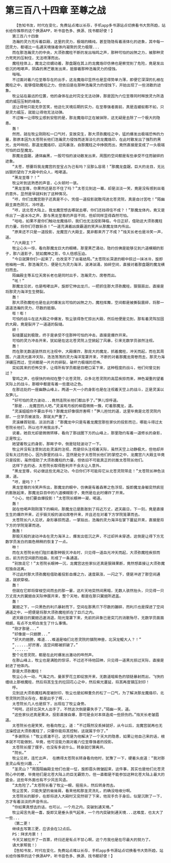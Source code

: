 # 第三百八十四章 至尊之战
        【告知书友，时代在变化，免费站点难以长存，手机app多书源站点切换看书大势所趋，站长给你推荐的这个换源APP，听书音色多、换源、找书都好使！】
       第三百八十四章
       浩瀚的灵力充斥着巨殿，这里的灵力，极端的精纯，甚至隐隐有着液体化的迹象，其中每一团灵力，都堪比一名通天境强者体内凝聚的灵力极限...
       而在那浩瀚灵力的中央，大须弥魔柱不断的发出嗡鸣之声，那种可怕的凶煞之力，被那种灵力死死的压制住，无法喷薄而出。
       魔柱柱体上，魔龙之纹蠕动着，那盘踞在其上的龙魔烙印仿佛也是察觉到了危险，竟是发出低沉的咆哮声，阴森的黑芒散发出来，抵御着那种浩瀚灵力的侵蚀。
       嗡嗡。
       不过面对着六位至尊存在的出手，这龙魔烙印显然也是显得势单力薄，即便它深深的扎根在魔柱之中，能够借助魔柱之力，但依旧是在那种浩瀚灵力的侵蚀下，开始出现了一些消散的迹象。
       牧尘站在最远的位置，他的身体在此时完全无法动弹，那是因为六位至尊同时释放灵力所造成的威压压制的缘故。
       这让得他只能无奈苦笑，他这化天境后期的实力，在至尊强者面前，真是连蝼蚁都不如，只是灵力威压，就能让得他无法动弹。
       不过唯一让得牧尘感到安慰的是，那龙魔烙印正在被抹除，这无疑是去除了一个极大的隐患。
       轰！
       然而，就在牧尘刚刚松一口气时，变故突生，那大须弥魔柱之中，猛的爆发出极端恐怖的力量，那原本因为太苍院长他们浩瀚灵力侵蚀而逐渐淡化的龙魔烙印，在此时散发出了强烈的黑光，龙吟响彻，那道龙魔烙印，迎风暴涨，自那魔柱之中挣脱而出，竟然直接是变成了一头极端可怕的巨型魔龙。
       那魔龙盘踞，通体幽黑，一股可怕的波动散发出来，周围的空间都是有些承受不住而破碎的迹象。
       “太苍，想要将我龙魔宫的至宝占为己有吗？没那么容易！”那魔龙盘踞，巨大的龙目，无比凶狠的望向了大殿中的众人，咆哮道。
       “黑龙至尊？！”
       牧尘听到这熟悉的声音，心头顿时一骇。
       “黑龙至尊，你果然还是忍不住了吗？”太苍见到这一幕，却是淡淡一笑，竟是没有感到丝毫的意外，显然是早就料到了这种情况。
       “哼，你们龙魔宫胆子还真是不小，凭借一道投影就敢闯进北苍灵院，真是自讨苦吃！”陌幽殿主面色阴沉，冷哼道。
       “哼，这北苍大陆上，我龙魔宫想去哪就去哪，你们还挡得住不成？！”那魔龙体内，竟又是传出了一道冰冷之声，那与黑龙至尊的声音不同，但却同样显得森然可怕。
       “哈哈，如果不是你们触动龙魔烙印，我们也无法投影降临，今日正好，借助这大须弥魔柱的力量，将你们尽数斩杀！”一道充满着凶戾霸道的笑声从那魔龙体内传出。
       “原来还不只是一道投影，龙魔宫六大殿主，莫非都来齐了不成？”烛天长老也是冷笑一声，道。
       “六大殿主？”
       牧尘心头一惊，看向那魔龙巨大的眼睛，那里黑芒涌动，隐约仿佛是能够见到六道模糊的影子，那六道影子，犹如魔神之影，令人倍感压迫。
       “今日就算你们一起来了，也改变不了丝毫结局。”太苍院长深邃的眼中掠过一抹冰冷，旋即他袖袍一挥，那浩瀚灵力，便是化为灵力海洋，波涛汹涌，拍碎空间，直接对着那盘踞的魔龙横扫而去。
       陌幽殿主等五位天席长老也是同时出手，浩瀚灵力，席卷而出。
       “吼！”
       那魔龙见状，也是咆哮出声，旋即它伸出龙爪，一把抓住那大须弥魔柱，狠狠扇出，直接是将那灵力海洋生生劈裂。
       轰！
       那大须弥魔柱也是在此时爆发出可怕的凶煞之力，魔柱挥舞，空间都是被撕裂震碎，将那一道道浩瀚的灵力，尽数的抵御。
       嘭！嘭！
       可怕的战斗在这大殿之中爆发，牧尘骇得急忙掠出大殿，然后他便是见到，那有着灵阵加固的大殿，竟是裂开了一道道的裂缝。
       砰！
       裂缝蔓延到极致，终于是承受不住那种可怕的冲击，直接是爆炸开来。
       可怕的灵力冲击开来，犹如是在这北苍灵院上空掀起了风暴，引来无数学员骇然注视。
       轰！
       而在那无数道骇然目光注视中，大殿爆炸，那庞大的魔龙，抓着魔柱，冲天而起，而在其周围，六道流光直冲天际，浩浩荡荡的灵力海洋笼罩开来，不断的对着那魔龙席卷而去，那灵力海洋碾压而过，空间都是一片片的碎裂，破坏力极端的恐怖。
       突如其来的恐怖交手，让得所有学员都是目瞪口呆下来，这种程度的战斗，他们何曾见到过？
       警鸣之声，也很快的响彻在整个北苍灵院，众多北苍灵院的高层疾掠而来，神色凝重的望着天际上的战斗，那眼中都是有着一些震动之色。
       在那远处的一座幽静山峰上，两道一大一小的身影也是在注视着天空上的战斗，正是灵溪以及笋儿。
       “好可怕的灵力波动...竟然连院长他们都出手了。”笋儿惊呼道。
       “那是...龙魔宫的人吧。”灵溪弯月般的柳眉微微一簇，盯着那魔龙，道。
       “灵溪姐姐你不要出手吗？那魔龙好像很厉害啊！”笋儿担忧的道，这里毕竟是北苍灵院内部，一旦学员被波及，那就太严重了。
       灵溪螓首轻摇，淡淡的道：“那魔龙中只是有着龙魔宫那些家伙的投影而已，哪能斗得过太苍院长他们，所以也不用我出手。”
       说着，她目光却是微微转移，看向了那战圈下方的山峰上，那里隐约有着一道修长的身影，正是牧尘。
       她望着牧尘的身影，那眸子中，倒是轻轻波动了一下。
       牧尘并没有注意到远处灵溪的注视，而是仰头注视着天际，虽然天空上动静极大，但他却并没有太过的担心，因为那里的战斗，显然是处于太苍院长他们的掌控之中，龙魔宫六大殿主毕竟只是投影，虽然借助了大须弥魔柱的力量，但依旧不可能真正的抗衡太苍院长他们。
       这样下去的话，太苍院长取得胜利并不会太让人意外。
       “黑龙至尊，何必做这些无用之功，今日你们不可能将它从北苍灵院带走！”太苍院长神色淡漠，道。
       “哼，是吗？！”
       黑龙至尊的冷笑声传出，那魔龙的眼中，仿佛是有着森寒之色浮现，旋即魔龙身躯突然疯狂的膨胀起来，那魔龙巨目中的六道模糊影子，竟然是在此时爆炸了开来。
       “小心，他们要自爆投影！”太苍院长眼神一凝，喝道。
       轰！
       就在他喝声刚刚落下的瞬间，那魔龙已是膨胀到了将近万丈，遮天蔽日，下一刻，竟是直接生生的爆炸开来，近乎毁灭般的波动席卷开来，并且还在对着下方学院笼罩而去。
       太苍院长六人见状，身形暴掠而退，一掌拍出，浩瀚的灵力海洋在掌下蔓延开来，直接是将下方的学院笼罩而进。
       轰轰！
       那毁灭般的波动冲击在灵力海洋上，爆发出低沉之声，不过却并未穿透，这倒是让得下方无数学员发白的面色稍稍的恢复了一点。
       咻！
       而在太苍院长他们阻拦着那种毁灭冲击时，只见得一道血光冲天而起，大须弥魔柱疾掠而出，前方的空间剧烈扭曲，形成了一条通道。
       “别放走它！”太苍院长眼神一沉，龙魔宫这些家伙还真是狠辣果断，竟然想直接让大须弥魔柱独自逃离。
       不过此时那大须弥魔柱借助着投影自爆之力，速度飙涨，一闪之下，便是冲进了那空间通道，就欲穿梭。
       轰！
       但就在它即将穿梭空间而去的那一霎，这片天地突然间黑暗，无数人骇然抬头，只见得一只万丈庞大的翼翅自天际伸展开来，整个天地，都是在那只翼翅所遮盖。
       轰！
       翼翅之下，一只黑色的利爪暴射而下，空间在那黑爪下尽数的蹦碎，而利爪也是探进了空间通道之中，一把便是将那大须弥魔柱抓在了巨爪之内。
       遮天蔽日的翼翅迅速消退，阳光笼罩下来，先前的异象已是突兀的消散殆尽，无数学员面面相觑，有点不太明白发生了什么事情。
       “刚才那是...”
       “好像是一只翅膀...”
       “好大的翅膀，难道...难道是咱们北苍灵院的镇院神兽，北溟龙鲲大人？！”
       “......好厉害，连空间都被抓破了。”
       “......”
       整个北苍灵院，都是在此时爆发出激动的哗然声。
       在那山峰上，牧尘也是满脸的惊讶，不过还不待他回神，只见得一道黑光掠过天际，直接是射进了他体内。
       那是大须弥魔柱！
       牧尘心头一动，气海之内，曼荼罗花立即绽放开来，无数道暗紫色的锁链暴射而出，飞快的缠绕上那根魔柱，然后将其生生的拉回花心之中，然后紫光蔓延，将其再度镇压封印！
       呼。
       见到这大须弥魔柱再度被封印，牧尘也是如释重负的松了一口气，为了解决那龙魔烙印，北苍灵院的顶尖存在，都是出手了啊...
       太苍院长几人也是掠下，出现在了牧尘身旁。
       “呵呵，还好北溟大人出手了，不然这次倒是要失手了。”陌幽一笑，道。
       “这些家伙还真是果决，投影直接自爆，那可是会对本体造成一些损伤的。”烛天长老皱眉道。
       太苍院长也是笑笑，他看向牧尘，道：“不过既然没丢掉就好，从今以后，龙魔宫就再也无法操控这大须弥魔柱了，只要你能将其控制，这就属于你了。”
       “多谢院长！”牧尘感激不已，这可是为他解决了一个天大的隐患，如果让他自己来的话，根本就不可能做到，毕竟，他可没能力面对着六位至尊强者的投影。
       太苍院长摆了摆手，也没有多说什么，转身就打算离开。
       “院长。”
       牧尘见状，连忙出声， 在瞧得太苍院长转身看向他时，犹豫了一下，硬着头皮道：“我对那圣灵山有些兴趣...”
       “圣灵山？”周围陌幽殿主他们也是一怔，旋即眉头微皱起来，这件事，其实也是他们北苍灵院心中的梗，毕竟他们是北苍大陆上的巨无霸势力，但一直都是不能参加这种北苍大陆上最大的盛会，这些年外面也有不少风言风语。
       “太危险了。”太苍院长看了牧尘一眼，摇摇头，然后转身而去。
       牧尘苦笑，只能失望的耸耸肩，看来他和那圣灵洗礼，的确没啥缘分啊。
       太苍院长的脚步，在即将进入大殿时又突然顿了下来，他双手负于身后，似是沉默了一下，方才有着淡淡的声音传出。
       “你如果真想去的话，也可以，一个月之内，突破到通天境。”
       牧尘闻言先是一喜，旋即又是垂头丧气起来，一个月内突破到通天境...这难度，也太大了一些...
       （第二更！
       继续去写第三更，应该会在12点后。
       PS：拜求月票！！
       今天又被拉开了一百票，终归还是有点不甘心啊，这个月我也是在尽最大的努力了。
       请大家帮我！）
       【告知书友，时代在变化，免费站点难以长存，手机app多书源站点切换看书大势所趋，站长给你推荐的这个换源APP，听书音色多、换源、找书都好使！】